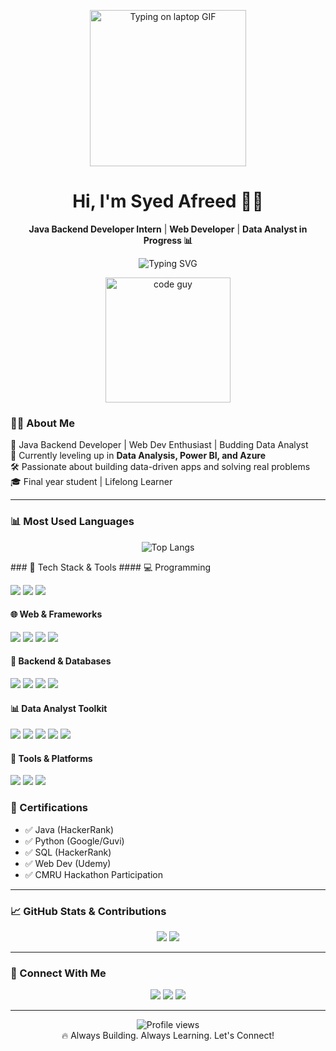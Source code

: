 <!-- 👋 Stylish Animated Intro Section -->
<p align="center">
  <img src="https://media.giphy.com/media/qgQUggAC3Pfv687qPC/giphy.gif" width="250" alt="Typing on laptop GIF"/>
</p>

<h1 align="center">Hi, I'm Syed Afreed 👨‍💻</h1>

<p align="center">
  <b>Java Backend Developer Intern</b> | <b>Web Developer</b> | <b>Data Analyst in Progress 📊</b>
</p>


 <p align="center">
  <img src="https://readme-typing-svg.herokuapp.com?font=Fira+Code&size=22&duration=4000&pause=1000&center=true&vCenter=true&width=500&lines=Java+Backend+Developer+Intern;Data+Analyst+Learner;Python+%7C+Spring+Boot+%7C+Web+Dev;Let’s+Build+Something+Amazing!+🚀" alt="Typing SVG" />
</p>



<p align="center">
  <img src="https://media.giphy.com/media/eNAsjO55tPbgaor7ma/giphy.gif" width="200" alt="code guy"/>
</p>

### 👨‍💻 About Me

🎯 Java Backend Developer | Web Dev Enthusiast | Budding Data Analyst  
🚀 Currently leveling up in **Data Analysis, Power BI, and Azure**  
🛠️ Passionate about building data-driven apps and solving real problems  
🎓 Final year student | Lifelong Learner  

---


### 📊 Most Used Languages

<p align="center">
  <img src="https://github-readme-stats.vercel.app/api/top-langs/?username=afreedsyed12&layout=compact&langs_count=8&theme=tokyonight&hide_border=true&hide=html" alt="Top Langs" />
</p>
### 🧠 Tech Stack & Tools
#### 💻 Programming
<p>
  <img src="https://img.shields.io/badge/Java-ED8B00?style=for-the-badge&logo=java&logoColor=white"/>
  <img src="https://img.shields.io/badge/Python-FFD43B?style=for-the-badge&logo=python&logoColor=blue"/>
  <img src="https://img.shields.io/badge/JavaScript-F7DF1E?style=for-the-badge&logo=javascript&logoColor=black"/>
</p>

#### 🌐 Web & Frameworks
<p>
  <img src="https://img.shields.io/badge/HTML-E44D26?style=for-the-badge&logo=html5&logoColor=white"/>
  <img src="https://img.shields.io/badge/CSS-264de4?style=for-the-badge&logo=css3&logoColor=white"/>
  <img src="https://img.shields.io/badge/React-20232A?style=for-the-badge&logo=react&logoColor=61DAFB"/>
  <img src="https://img.shields.io/badge/Bootstrap-7611F6?style=for-the-badge&logo=bootstrap&logoColor=white"/>
</p>

#### 🔧 Backend & Databases
<p>
  <img src="https://img.shields.io/badge/SpringBoot-6DB33F?style=for-the-badge&logo=springboot&logoColor=white"/>
  <img src="https://img.shields.io/badge/Node.js-339933?style=for-the-badge&logo=nodedotjs&logoColor=white"/>
  <img src="https://img.shields.io/badge/MySQL-005C84?style=for-the-badge&logo=mysql&logoColor=white"/>
  <img src="https://img.shields.io/badge/MongoDB-47A248?style=for-the-badge&logo=mongodb&logoColor=white"/>
</p>

#### 📊 Data Analyst Toolkit
<p>
  <img src="https://img.shields.io/badge/Pandas-150458?style=for-the-badge&logo=pandas&logoColor=white"/>
  <img src="https://img.shields.io/badge/Numpy-013243?style=for-the-badge&logo=numpy&logoColor=white"/>
  <img src="https://img.shields.io/badge/Matplotlib-FF5733?style=for-the-badge&logo=plotly&logoColor=white"/>
  <img src="https://img.shields.io/badge/Power%20BI-F2C811?style=for-the-badge&logo=powerbi&logoColor=black"/>
  <img src="https://img.shields.io/badge/Azure-0089D6?style=for-the-badge&logo=microsoftazure&logoColor=white"/>
</p>

#### 🧰 Tools & Platforms
<p>
  <img src="https://img.shields.io/badge/Git-F05032?style=for-the-badge&logo=git&logoColor=white"/>
  <img src="https://img.shields.io/badge/Postman-F76935?style=for-the-badge&logo=postman&logoColor=white"/>
  <img src="https://img.shields.io/badge/VSCode-007ACC?style=for-the-badge&logo=visualstudiocode&logoColor=white"/>
</p>

### 📜 Certifications
- ✅ Java (HackerRank)  
- ✅ Python (Google/Guvi)  
- ✅ SQL (HackerRank)  
- ✅ Web Dev (Udemy)  
- ✅ CMRU Hackathon Participation  

---

### 📈 GitHub Stats & Contributions

<p align="center">
  <img src="https://github-readme-stats.vercel.app/api?username=afreedsyed12&theme=tokyonight&show_icons=true" />
  <img src="https://github-readme-streak-stats.herokuapp.com/?user=afreedsyed12&theme=tokyonight" />
</p>

---

### 🎯 Connect With Me

<p align="center">
  <a href="mailto:afreedsyed12@gmail.com"><img src="https://img.shields.io/badge/Gmail-D14836?style=for-the-badge&logo=gmail&logoColor=white"/></a>
  <a href="https://www.linkedin.com/in/syed-afreed"><img src="https://img.shields.io/badge/LinkedIn-0077B5?style=for-the-badge&logo=linkedin&logoColor=white"/></a>
  <a href="https://github.com/afreedsyed12"><img src="https://img.shields.io/badge/GitHub-181717?style=for-the-badge&logo=github&logoColor=white"/></a>
</p>

---

<p align="center">
  <img src="https://komarev.com/ghpvc/?username=afreedsyed12&style=flat-square&color=blue" alt="Profile views" />
  <br />
  🔥 Always Building. Always Learning. Let's Connect!
</p>
